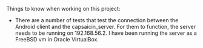 Things to know when working on this project:
- There are a number of tests that test the connection between the Android
client and the capsaicin_server.  For them to function, the server needs to be
running on 192.168.56.2.  I have been running the server as a FreeBSD vm in
Oracle VirtualBox.